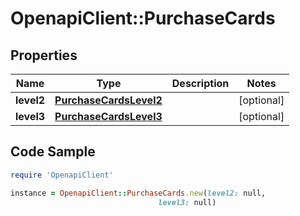 # OpenapiClient::PurchaseCards

## Properties

Name | Type | Description | Notes
------------ | ------------- | ------------- | -------------
**level2** | [**PurchaseCardsLevel2**](PurchaseCardsLevel2.md) |  | [optional] 
**level3** | [**PurchaseCardsLevel3**](PurchaseCardsLevel3.md) |  | [optional] 

## Code Sample

```ruby
require 'OpenapiClient'

instance = OpenapiClient::PurchaseCards.new(level2: null,
                                 level3: null)
```


